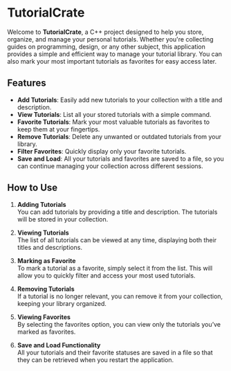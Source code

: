 
# TutorialCrate

Welcome to **TutorialCrate**, a C++ project designed to help you store, organize, and manage your personal tutorials. Whether you're collecting guides on programming, design, or any other subject, this application provides a simple and efficient way to manage your tutorial library. You can also mark your most important tutorials as favorites for easy access later.

## Features

- **Add Tutorials**: Easily add new tutorials to your collection with a title and description.
- **View Tutorials**: List all your stored tutorials with a simple command.
- **Favorite Tutorials**: Mark your most valuable tutorials as favorites to keep them at your fingertips.
- **Remove Tutorials**: Delete any unwanted or outdated tutorials from your library.
- **Filter Favorites**: Quickly display only your favorite tutorials.
- **Save and Load**: All your tutorials and favorites are saved to a file, so you can continue managing your collection across different sessions.

## How to Use

1. **Adding Tutorials**  
   You can add tutorials by providing a title and description. The tutorials will be stored in your collection.

2. **Viewing Tutorials**  
   The list of all tutorials can be viewed at any time, displaying both their titles and descriptions.

3. **Marking as Favorite**  
   To mark a tutorial as a favorite, simply select it from the list. This will allow you to quickly filter and access your most used tutorials.

4. **Removing Tutorials**  
   If a tutorial is no longer relevant, you can remove it from your collection, keeping your library organized.

5. **Viewing Favorites**  
   By selecting the favorites option, you can view only the tutorials you’ve marked as favorites.

6. **Save and Load Functionality**  
   All your tutorials and their favorite statuses are saved in a file so that they can be retrieved when you restart the application.
